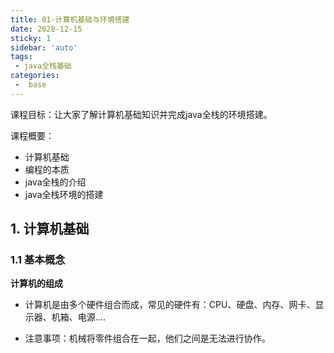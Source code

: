 ```yaml
---
title: 01-计算机基础与环境搭建
date: 2028-12-15
sticky: 1
sidebar: 'auto'
tags:
 - java全栈基础
categories:
 -  base
---
```


课程目标：让大家了解计算机基础知识并完成java全栈的环境搭建。

课程概要：

* 计算机基础
* 编程的本质
* java全栈的介绍
* java全栈环境的搭建

## 1. 计算机基础

### 1.1 基本概念

**计算机的组成**

* 计算机是由多个硬件组合而成，常见的硬件有：CPU、硬盘、内存、网卡、显示器、机箱、电源....

* 注意事项：机械将零件组合在一起，他们之间是无法进行协作。
